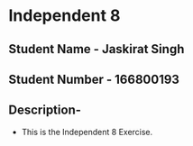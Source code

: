 # Independent 8
## Student Name - Jaskirat Singh
## Student Number - 166800193

## Description-
- This is the Independent 8 Exercise.